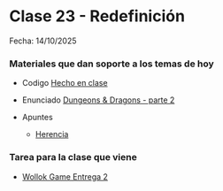 # Clase 23 - Redefinición

Fecha: 14/10/2025

### Materiales que dan soporte a los temas de hoy

* Codigo [Hecho en clase](https://github.com/pdepman/2025-o-claseherencia/tree/master)
* Enunciado [Dungeons & Dragons - parte 2](https://docs.google.com/document/d/1yYkDCQ8cStb76ybKgEmSYttOd0VcF78CXYS2dIDmLFU/edit?usp=sharing)

* Apuntes
  - [Herencia](https://docs.google.com/document/d/1KdG7NrKPgPh4bAcyLuDG2G1iWP7Ze2GFs91qzlvDKqI/edit?tab=t.0)

### Tarea para la clase que viene

* [Wollok Game Entrega 2](https://docs.google.com/document/d/1kOpVzhoWwwnn5gm_AV5d-CgIpZClNI1UOy6v-VnahHw/edit?usp=sharing)
